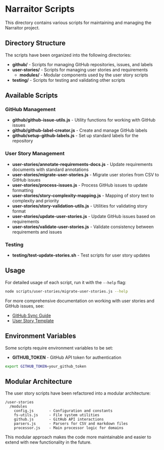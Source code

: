 # Narraitor Scripts

This directory contains various scripts for maintaining and managing the Narraitor project.

## Directory Structure

The scripts have been organized into the following directories:

- **github/** - Scripts for managing GitHub repositories, issues, and labels
- **user-stories/** - Scripts for managing user stories and requirements
  - **modules/** - Modular components used by the user story scripts
- **testing/** - Scripts for testing and validating other scripts

## Available Scripts

### GitHub Management

- **github/github-issue-utils.js** - Utility functions for working with GitHub issues
- **github/github-label-creator.js** - Create and manage GitHub labels
- **github/setup-github-labels.js** - Set up standard labels for the repository

### User Story Management

- **user-stories/annotate-requirements-docs.js** - Update requirements documents with standard annotations
- **user-stories/migrate-user-stories.js** - Migrate user stories from CSV to GitHub issues
- **user-stories/process-issues.js** - Process GitHub issues to update formatting
- **user-stories/story-complexity-mapping.js** - Mapping of story text to complexity and priority
- **user-stories/story-validation-utils.js** - Utilities for validating story format
- **user-stories/update-user-stories.js** - Update GitHub issues based on requirements
- **user-stories/validate-user-stories.js** - Validate consistency between requirements and issues

### Testing

- **testing/test-update-stories.sh** - Test scripts for user story updates

## Usage

For detailed usage of each script, run it with the `--help` flag:

```bash
node scripts/user-stories/migrate-user-stories.js --help
```

For more comprehensive documentation on working with user stories and GitHub issues, see:

- [GitHub Sync Guide](/docs/requirements/github-sync-guide.md)
- [User Story Template](/docs/workflows/user-story-template.md)

## Environment Variables

Some scripts require environment variables to be set:

- **GITHUB_TOKEN** - GitHub API token for authentication

```bash
export GITHUB_TOKEN=your_github_token
```

## Modular Architecture

The user story scripts have been refactored into a modular architecture:

```
/user-stories
  /modules
    config.js       - Configuration and constants
    fs-utils.js     - File system utilities
    github.js       - GitHub API interactions
    parsers.js      - Parsers for CSV and markdown files
    processor.js    - Main processor logic for domains
```

This modular approach makes the code more maintainable and easier to extend with new functionality in the future.
